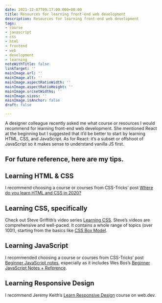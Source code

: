 ```yaml
---
date: 2021-12-07T09:17:00.000+00:00
title: Resources for learning front-end web development
description: Resources for learning front-end web development
tags:
- course
- javascript
- css
- html
- frontend
- web
- development
- learning
noteWithTitle: false
linkTarget: ''
mainImage.url: ''
mainImage.alt: ''
mainImage.aspectRatioWidth: ''
mainImage.aspectRatioHeight: ''
mainImage.srcsetWidths: ''
mainImage.sizes: ''
mainImage.isAnchor: false
draft: false

---
```

A designer colleague recently asked me what course or resources I would recommend for learning front-end web development. She mentioned React at the beginning but I suggested that it’d be better to start by learning HTML, CSS, and JavaScript. As for React: it’s a subset or offshoot of JavaScript so it makes sense to understand vanilla JS first.

For future reference, here are my tips.
---

## Learning HTML & CSS

I recommend choosing a course or courses from CSS-Tricks’ post [Where do you learn HTML and CSS in 2020?](https://css-tricks.com/where-do-you-learn-html-css-in-2020/)

## Learning CSS, specifically

Check out Steve Griffith’s video series [Learning CSS](https://www.youtube.com/playlist?list=PLyuRouwmQCjl4wTSNbb8RTKZuyMhoIxBe). Steve’s videos are comprehensive and well-paced. It contains a whole range of topics (over 100!), starting from the basics like [CSS Box Model](https://www.youtube.com/watch?v=RubwqbzQUcg&list=PLyuRouwmQCjl4wTSNbb8RTKZuyMhoIxBe&index=6).

## Learning JavaScript

I recommended choosing a course or courses from CSS-Tricks’ post [Beginner JavaScript notes](https://css-tricks.com/beginner-javascript-notes/), especially as it includes Wes Bos’s [Beginner JavaScript Notes + Reference](https://wesbos.com/javascript).

## Learning Responsive Design

I recommend Jeremy Keith’s [Learn Responsive Design](https://web.dev/learn/design/) course on web.dev.
